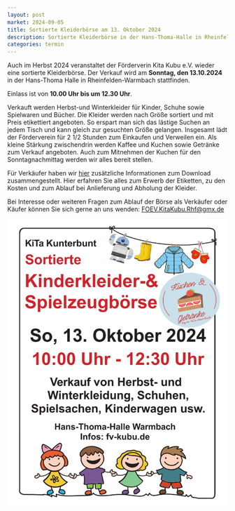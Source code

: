 ```yaml
---
layout: post
market: 2024-09-05
title: Sortierte Kleiderbörse am 13. Oktober 2024
description: Sortierte Kleiderbörse in der Hans-Thoma-Halle in Rheinfelden/Warmbach am 13. Oktober 2024
categories: termin
---
```


Auch im Herbst 2024 veranstaltet der Förderverin Kita Kubu e.V. wieder eine sortierte Kleiderbörse.
Der Verkauf wird am **Sonntag, den 13.10.2024** in der Hans-Thoma Halle in Rheinfelden-Warmbach stattfinden.

Einlass ist von **10.00 Uhr bis um 12.30 Uhr**. 

Verkauft werden Herbst-und Winterkleider für Kinder, Schuhe sowie Spielwaren und Bücher.
Die Kleider werden nach Größe sortiert und mit Preis etikettiert angeboten. 
So erspart man sich das lästige Suchen an jedem Tisch und kann gleich zur gesuchten Größe gelangen. 
Insgesamt lädt der Förderverein für 2 1/2 Stunden zum Einkaufen und Verweilen ein. 
Als kleine Stärkung zwischendrin werden Kaffee und Kuchen sowie Getränke zum Verkauf angeboten. 
Auch zum Mitnehmen der Kuchen für den Sonntagnachmittag werden wir alles bereit stellen.

Für Verkäufer haben wir [hier](/docs/202410_Allgemeine_Verkäuferinfo.pdf) zusätzliche Informationen zum Download zusammengestellt. 
Hier erfahren Sie alles zum Erwerb der Etiketten, zu den Kosten und zum Ablauf bei Anlieferung und Abholung der Kleider.

Bei Interesse oder weiteren Fragen zum Ablauf der Börse als Verkäufer oder Käufer können Sie sich gerne an uns wenden:
<FOEV.KitaKubu.Rhf@gmx.de>

![Sortierte Kleidung](/images/102024_Plakat.png)
